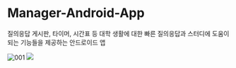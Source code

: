 # Manager-Android-App
질의응답 게시판, 타이머, 시간표 등 대학 생활에 대한 빠른 질의응답과 스터디에 도움이 되는 기능들을 제공하는 안드로이드 앱


![001](https://cdn.pixabay.com/photo/2016/01/19/01/42/library-1147815_1280.jpg)
<img src="https://cdn.pixabay.com/photo/2016/01/19/01/42/library-1147815_1280.jpg">
